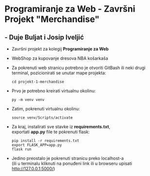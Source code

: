 # Programiranje za Web - Završni Projekt "Merchandise"
##  - Duje Buljat i Josip Iveljić


- Završni projekt za kolegij **Programiranje za Web**

- WebShop za kupovanje dresova NBA košarkaša

- Za pokrenuti web stranicu potrebno je otvoriti GitBash ili neki drugi terminal, pozicionirati se unutar mape projekta: 

    `cd projekt-1-merchandise`

- Prvo je potrebno kreirati virtualnu okolinu:

    `py -m venv venv`

- Zatim, pokrenuti virtualnu okolinu:

    `source venv/Scripts/activate`

- Za kraj, instalirati sve stavke iz **requirements.txt**,  
    exportati **app.py** file te pokrenuti flask:  
    
    `pip install -r requirements.txt`  
    `export FLASK_APP=app.py`  
    `flask run`

- Jedino preostalo je pokrenuti stranicu preko localhost-a  
(ili u terminalu kliknuti na ponuđeni link ili u browseru upisati http://127.0.0.1:5000/)
